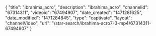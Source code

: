 {
    "title": "ibrahima_acro",
    "description": "ibrahima_acro",
    "channelid": "67314311",
    "videoid": "67494907",
    "date_created": "1471281625",
    "date_modified": "1471284845",
    "type": "captivate",
    "layout": "channelVideo",
    "url": "\/star-search\/ibrahima-acro7-3-mp4\/67314311-67494907"
}